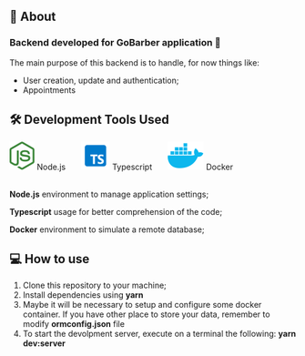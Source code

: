 ## 💬 About

### Backend developed for GoBarber application :barber:

The main purpose of this backend is to handle, for now things like:<br>

<ul>
<li>User creation, update and authentication;</li>
<li>Appointments</li>
</ul>

## :hammer_and_wrench: Development Tools Used
<img src="./readme_assets/nodejs-brands.svg" />&nbsp;Node.js&emsp;&emsp;<img src="./readme_assets/typescript-brands.svg" />&nbsp;Typescript&emsp;&emsp;<img src="./readme_assets/docker-brands.svg" />&nbsp;Docker
<br><br>

<p><b>Node.js</b> environment to manage application settings;</p>
<p><b>Typescript</b> usage for better comprehension of the code;</p>
<p><b>Docker</b> environment to simulate a remote database;</p>

## :computer: How to use

<ol>
<li>Clone this repository to your machine;</li>
<li>Install dependencies using <b>yarn</b>
</li>
<li>Maybe it will be necessary to setup and configure some docker container. If you have other place to store your data, remember to modify <b>ormconfig.json</b> file</li>
<li>To start the devolpment server, execute on a terminal the following:
<b>yarn dev:server</b>
</li>
</ol>
